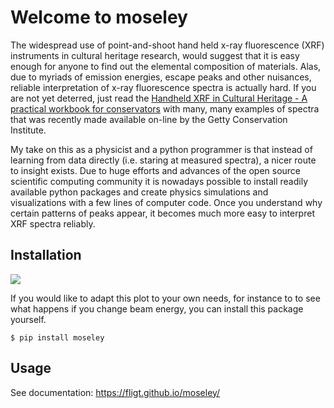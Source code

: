 # Welcome to moseley


<!-- WARNING: THIS FILE WAS AUTOGENERATED! DO NOT EDIT! -->

The widespread use of point-and-shoot hand held x-ray fluorescence (XRF)
instruments in cultural heritage research, would suggest that it is easy
enough for anyone to find out the elemental composition of materials.
Alas, due to myriads of emission energies, escape peaks and other
nuisances, reliable interpretation of x-ray fluorescence spectra is
actually hard. If you are not yet deterred, just read the [Handheld XRF
in Cultural Heritage - A practical workbook for
conservators](http://www.getty.edu/conservation/publications_resources/pdf_publications/pdf/handheld-xrf-cultural-heritage.pdf)
with many, many examples of spectra that was recently made available
on-line by the Getty Conservation Institute.

My take on this as a physicist and a python programmer is that instead
of learning from data directly (i.e. staring at measured spectra), a
nicer route to insight exists. Due to huge efforts and advances of the
open source scientific computing community it is nowadays possible to
install readily available python packages and create physics simulations
and visualizations with a few lines of computer code. Once you
understand why certain patterns of peaks appear, it becomes much more
easy to interpret XRF spectra reliably.

## Installation

[![](https://zenodo.org/badge/DOI/10.5281/zenodo.4784233.svg)](https://doi.org/10.5281/zenodo.4784233)

If you would like to adapt this plot to your own needs, for instance to
to see what happens if you change beam energy, you can install this
package yourself.

    $ pip install moseley 

## Usage

See documentation: https://fligt.github.io/moseley/
